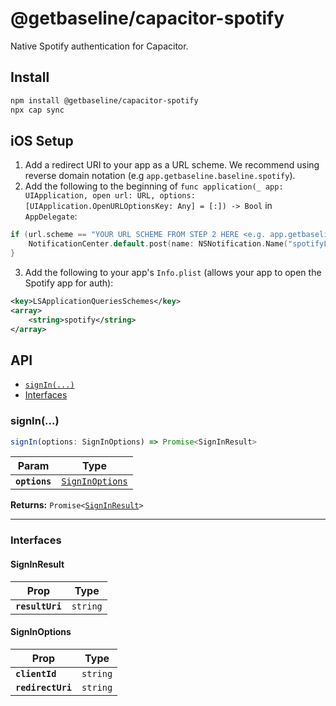 # @getbaseline/capacitor-spotify

Native Spotify authentication for Capacitor.

## Install

```bash
npm install @getbaseline/capacitor-spotify
npx cap sync
```

## iOS Setup

1. Add a redirect URI to your app as a URL scheme. We recommend using reverse domain notation (e.g `app.getbaseline.baseline.spotify`).
2. Add the following to the beginning of `func application(_ app: UIApplication, open url: URL, options: [UIApplication.OpenURLOptionsKey: Any] = [:]) -> Bool` in `AppDelegate`:
```swift
if (url.scheme == "YOUR URL SCHEME FROM STEP 2 HERE <e.g. app.getbaseline.baseline.spotify>") {
    NotificationCenter.default.post(name: NSNotification.Name("spotifyLogin"), object: url);
}
```
3. Add the following to your app's `Info.plist` (allows your app to open the Spotify app for auth):
```xml
<key>LSApplicationQueriesSchemes</key>
<array>
    <string>spotify</string>
</array>
```

## API

<docgen-index>

* [`signIn(...)`](#signin)
* [Interfaces](#interfaces)

</docgen-index>

<docgen-api>
<!--Update the source file JSDoc comments and rerun docgen to update the docs below-->

### signIn(...)

```typescript
signIn(options: SignInOptions) => Promise<SignInResult>
```

| Param         | Type                                                    |
| ------------- | ------------------------------------------------------- |
| **`options`** | <code><a href="#signinoptions">SignInOptions</a></code> |

**Returns:** <code>Promise&lt;<a href="#signinresult">SignInResult</a>&gt;</code>

--------------------


### Interfaces


#### SignInResult

| Prop            | Type                |
| --------------- | ------------------- |
| **`resultUri`** | <code>string</code> |


#### SignInOptions

| Prop              | Type                |
| ----------------- | ------------------- |
| **`clientId`**    | <code>string</code> |
| **`redirectUri`** | <code>string</code> |

</docgen-api>
